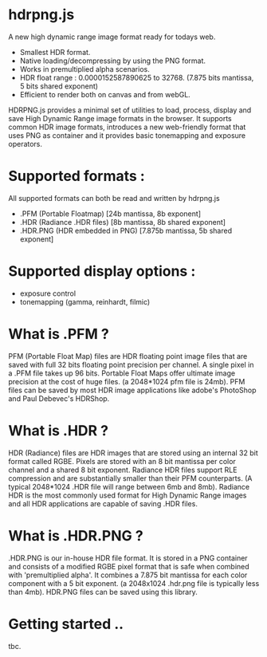 hdrpng.js
=========

A new high dynamic range image format ready for todays web.

* Smallest HDR format. 
* Native loading/decompressing by using the PNG format.
* Works in premultiplied alpha scenarios.
* HDR float range : 0.0000152587890625 to 32768. (7.875 bits mantissa, 5 bits shared exponent) 
* Efficient to render both on canvas and from webGL.

HDRPNG.js provides a minimal set of utilities to load, process, display and save High Dynamic Range image formats in the browser. It supports common HDR image formats, introduces a new web-friendly format that uses PNG as container and it provides basic tonemapping and exposure operators.

# Supported formats :

All supported formats can both be read and written by hdrpng.js

* .PFM (Portable Floatmap) [24b mantissa, 8b exponent]
* .HDR (Radiance .HDR files) [8b mantissa, 8b shared exponent]
* .HDR.PNG (HDR embedded in PNG) [7.875b mantissa, 5b shared exponent]

# Supported display options : 

* exposure control
* tonemapping (gamma, reinhardt, filmic)

# What is .PFM ?

PFM (Portable Float Map) files are HDR floating point image files that are saved with full 32 bits floating point precision per channel. A single pixel in a .PFM file takes up 96 bits. Portable Float Maps offer ultimate image precision at the cost of huge files. (a 2048*1024 pfm file is 24mb). PFM files can be saved by most HDR image applications like adobe's PhotoShop and Paul Debevec's HDRShop.

# What is .HDR ?

HDR (Radiance) files are HDR images that are stored using an internal 32 bit format called RGBE. Pixels are stored with an 8 bit mantissa per color channel and a shared 8 bit exponent. Radiance HDR files support RLE compression and are substantially smaller than their PFM counterparts. (A typical 2048*1024 .HDR file will range between 6mb and 8mb). Radiance HDR is the most commonly used format for High Dynamic Range images and all HDR applications are capable of saving .HDR files.

# What is .HDR.PNG ? 

.HDR.PNG is our in-house HDR file format. It is stored in a PNG container and consists of a modified RGBE pixel format that is safe when combined with 'premultiplied alpha'. It combines a 7.875 bit mantissa for each color component with a 5 bit exponent. (a 2048x1024 .hdr.png file is typically less than 4mb). HDR.PNG files can be saved using this library.

# Getting started .. 

tbc.

